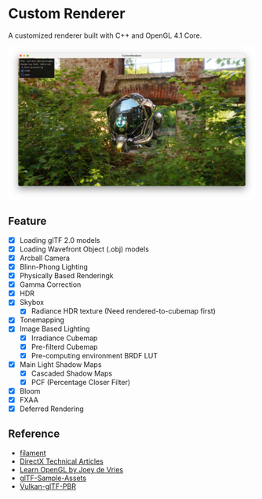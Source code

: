 # Custom Renderer

A customized renderer built with C++ and OpenGL 4.1 Core.

![CustomRenderer_pic](/CustomRenderer_pic.jpeg)

## Feature

- [x] Loading glTF 2.0 models
- [x] Loading Wavefront Object (.obj) models
- [x] Arcball Camera
- [x] Blinn-Phong Lighting
- [x] Physically Based Renderingk
- [x] Gamma Correction
- [x] HDR
- [x] Skybox
  - [x] Radiance HDR texture (Need rendered-to-cubemap first)
- [x] Tonemapping
- [x] Image Based Lighting
  - [x] Irradiance Cubemap
  - [x] Pre-filterd Cubemap
  - [x] Pre-computing environment BRDF LUT
- [x] Main Light Shadow Maps
  - [x] Cascaded Shadow Maps
  - [x] PCF (Percentage Closer Filter)
- [x] Bloom
- [x] FXAA
- [x] Deferred Rendering

## Reference

- [filament](https://github.com/google/filament)
- [DirectX Technical Articles](https://learn.microsoft.com/en-us/windows/win32/dxtecharts/dx9-technical-articles)
- [Learn OpenGL by Joey de Vries](https://learnopengl.com/Introduction)
- [glTF-Sample-Assets](https://github.com/KhronosGroup/glTF-Sample-Assets)
- [Vulkan-glTF-PBR](https://github.com/SaschaWillems/Vulkan-glTF-PBR)
